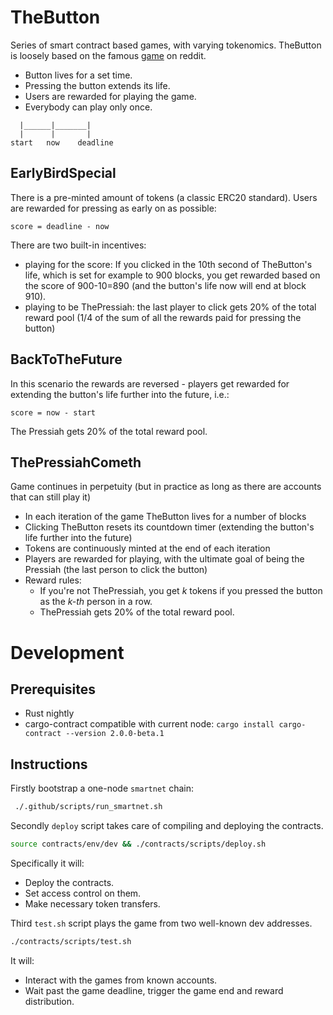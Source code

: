 # TheButton

Series of smart contract based games, with varying tokenomics.
TheButton is loosely based on the famous [game](https://en.wikipedia.org/wiki/The_Button_(Reddit)) on reddit.

- Button lives for a set time.
- Pressing the button extends its life.
- Users are rewarded for playing the game.
- Everybody can play only once.

```
  |______|_______|
  |      |       |
start   now    deadline
```

## EarlyBirdSpecial

There is a pre-minted amount of tokens (a classic ERC20 standard).
Users are rewarded for pressing as early on as possible:

```
score = deadline - now
```

There are two built-in incentives:
* playing for the score: If you clicked in the 10th second of TheButton's life, which is set for example to 900 blocks, you get rewarded based on the score of 900-10=890 (and the button's life now will end at block 910).
* playing to be ThePressiah: the last player to click gets 20% of the total reward pool (1/4 of the sum of all the rewards paid for pressing the button)

## BackToTheFuture

In this scenario the rewards are reversed - players get rewarded for extending the button's life further into the future, i.e.:

```
score = now - start
```

The Pressiah gets 20% of the total reward pool.

## ThePressiahCometh

Game continues in perpetuity (but in practice as long as there are accounts that can still play it)

- In each iteration of the game TheButton lives for a number of blocks
- Clicking TheButton resets its countdown timer (extending the button's life further into the future)
- Tokens are continuously minted at the end of each iteration
- Players are rewarded for playing, with the ultimate goal of being the Pressiah (the last person to click the button)
- Reward rules:
  - If you're not ThePressiah, you get _k_ tokens if you pressed the button as the _k-th_ person in a row.
  - ThePressiah gets 20% of the total reward pool.

# Development

## Prerequisites

- Rust nightly
- cargo-contract compatible with current node: `cargo install cargo-contract --version 2.0.0-beta.1`

## Instructions

Firstly bootstrap a one-node  `smartnet` chain:

```bash
 ./.github/scripts/run_smartnet.sh
```

Secondly `deploy` script takes care of compiling and deploying the contracts.

```bash
source contracts/env/dev && ./contracts/scripts/deploy.sh
```

Specifically it will:

- Deploy the contracts.
- Set access control on them.
- Make necessary token transfers.

Third `test.sh` script plays the game from two well-known dev addresses.

```bash
./contracts/scripts/test.sh
```

It will:

- Interact with the games from known accounts.
- Wait past the game deadline, trigger the game end and reward distribution.
